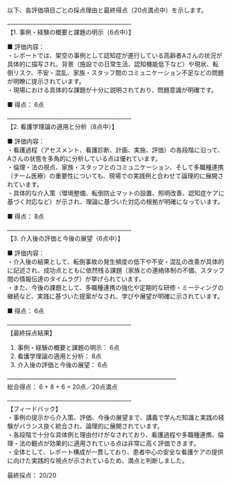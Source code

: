 以下、各評価項目ごとの採点理由と最終得点（20点満点中）を示します。

─────────────────────────────  
【1. 事例・経験の概要と課題の明示（6点中）】

■ 評価内容：  
・レポートでは、架空の事例として認知症が進行している高齢者Aさんの状況が具体的に描写され、背景（施設での日常生活、認知機能低下など）や現状、転倒リスク、不安・混乱、家族・スタッフ間のコミュニケーション不足などの問題が明瞭に提示されています。  
・現場における具体的な課題が十分に説明されており、問題意識が明確です。

■ 得点： 6点

─────────────────────────────  
【2. 看護学理論の適用と分析（8点中）】

■ 評価内容：  
・看護過程（アセスメント、看護診断、計画、実施、評価）の各段階に沿って、Aさんの状態を多角的に分析している点は優れています。  
・倫理・法の視点、家族・スタッフとのコミュニケーション、そして多職種連携（チーム医療）の重要性についても、現場での実践例と合わせて論理的に展開されています。  
・具体的な介入策（環境整備、転倒防止マットの設置、照明改善、認知症ケアに基づく対応など）が示され、理論に基づいた対応の根拠が明確になっています。

■ 得点： 8点

─────────────────────────────  
【3. 介入後の評価と今後の展望（6点中）】

■ 評価内容：  
・介入後の結果として、転倒事故の発生頻度の低下や不安・混乱の改善が具体的に記述され、成功点とともに依然残る課題（家族との連絡体制の不備、スタッフ間の情報伝達のタイムラグ）が挙げられています。  
・また、今後の課題として、多職種連携の強化や定期的な研修・ミーティングの継続など、実践に基づいた提案がなされ、学びや展望が明確に示されています。

■ 得点： 6点

─────────────────────────────  
【最終採点結果】  
1. 事例・経験の概要と課題の明示： 6点  
2. 看護学理論の適用と分析： 8点  
3. 介入後の評価と今後の展望： 6点  

――――――――――――――――――――――――――――  
総合得点： 6 + 8 + 6 = 20点／20点満点

─────────────────────────────  
【フィードバック】  
・事例の提示から介入策、評価、今後の展望まで、講義で学んだ知識と実践の経験がバランス良く統合され、論理的に展開されています。  
・各段階で十分な具体例と理由付けがなされており、看護過程や多職種連携、倫理・法の観点が効果的に適用されている点は非常に高く評価できます。  
・全体として、レポート構成が一貫しており、患者中心の安全な看護ケアの提供に向けた実践的な視点が示されているため、満点と判断しました。

最終採点： 20/20